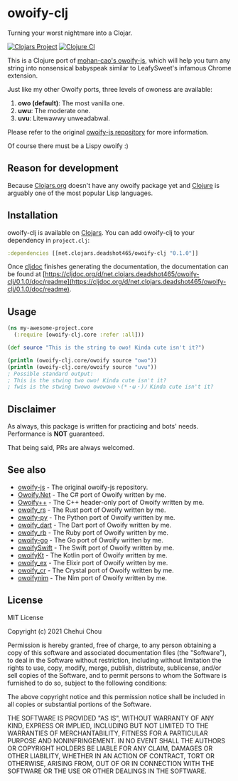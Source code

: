 # owoify-clj
Turning your worst nightmare into a Clojar.

[![Clojars Project](https://img.shields.io/clojars/v/net.clojars.deadshot465/owoify-clj.svg)](https://clojars.org/net.clojars.deadshot465/owoify-clj)
[![Clojure CI](https://github.com/deadshot465/owoify-clj/actions/workflows/clojure.yml/badge.svg)](https://github.com/deadshot465/owoify-clj/actions/workflows/clojure.yml)

This is a Clojure port of [mohan-cao's owoify-js](https://github.com/mohan-cao/owoify-js), which will help you turn any string into nonsensical babyspeak similar to LeafySweet's infamous Chrome extension.

Just like my other Owoify ports, three levels of owoness are available:

1. **owo (default)**: The most vanilla one.
2. **uwu**: The moderate one.
3. **uvu**: Litewawwy unweadabwal.

Please refer to the original [owoify-js repository](https://github.com/mohan-cao/owoify-js) for more information.

Of course there must be a Lispy owoify :)

## Reason for development

Because [Clojars.org](https://clojars.org/) doesn't have any owoify package yet and [Clojure](https://clojure.org/) is arguably one of the most popular Lisp languages.

## Installation

owoify-clj is available on [Clojars](https://clojure.org/). You can add owoify-clj to your dependency in `project.clj`:
```clojure
:dependencies [[net.clojars.deadshot465/owoify-clj "0.1.0"]]
```
Once [cljdoc](https://cljdoc.org) finishes generating the documentation, the documentation can be found at [https://cljdoc.org/d/net.clojars.deadshot465/owoify-clj/0.1.0/doc/readme](https://cljdoc.org/d/net.clojars.deadshot465/owoify-clj/0.1.0/doc/readme).

## Usage

```clojure
(ns my-awesome-project.core
  (:require [owoify-clj.core :refer :all]))

(def source "This is the string to owo! Kinda cute isn't it?")

(println (owoify-clj.core/owoify source "owo"))
(println (owoify-clj.core/owoify source "uvu"))
; Possible standard output:
; This is the stwing two owo! Kinda cute isn't it?
; fwis is the stwing twowo owowowoヽ(*・ω・)ﾉ Kinda cute isn't it?
```

## Disclaimer

As always, this package is written for practicing and bots' needs. Performance is **NOT** guaranteed.

That being said, PRs are always welcomed.

## See also

- [owoify-js](https://github.com/mohan-cao/owoify-js) - The original owoify-js repository.
- [Owoify.Net](https://www.nuget.org/packages/Owoify.Net/1.0.1) - The C# port of Owoify written by me.
- [Owoify++](https://github.com/deadshot465/OwoifyCpp) - The C++ header-only port of Owoify written by me.
- [owoify_rs](https://crates.io/crates/owoify_rs) - The Rust port of Owoify written by me.
- [owoify-py](https://pypi.org/project/owoify-py/) - The Python port of Owoify written by me.
- [owoify_dart](https://pub.dev/packages/owoify_dart) - The Dart port of Owoify written by me.
- [owoify_rb](https://rubygems.org/gems/owoify_rb) - The Ruby port of Owoify written by me.
- [owoify-go](https://github.com/deadshot465/owoify-go) - The Go port of Owoify written by me.
- [owoifySwift](https://github.com/deadshot465/OwoifySwift) - The Swift port of Owoify written by me.
- [owoifyKt](https://github.com/deadshot465/owoifyKt) - The Kotlin port of Owoify written by me.
- [owoify_ex](https://github.com/deadshot465/owoify_ex) - The Elixir port of Owoify written by me.
- [owoify_cr](https://github.com/deadshot465/owoify_cr) - The Crystal port of Owoify written by me.
- [owoifynim](https://github.com/deadshot465/owoifynim) - The Nim port of Owoify written by me.

## License

MIT License

Copyright (c) 2021 Chehui Chou

Permission is hereby granted, free of charge, to any person obtaining a copy
of this software and associated documentation files (the "Software"), to deal
in the Software without restriction, including without limitation the rights
to use, copy, modify, merge, publish, distribute, sublicense, and/or sell
copies of the Software, and to permit persons to whom the Software is
furnished to do so, subject to the following conditions:

The above copyright notice and this permission notice shall be included in all
copies or substantial portions of the Software.

THE SOFTWARE IS PROVIDED "AS IS", WITHOUT WARRANTY OF ANY KIND, EXPRESS OR
IMPLIED, INCLUDING BUT NOT LIMITED TO THE WARRANTIES OF MERCHANTABILITY,
FITNESS FOR A PARTICULAR PURPOSE AND NONINFRINGEMENT. IN NO EVENT SHALL THE
AUTHORS OR COPYRIGHT HOLDERS BE LIABLE FOR ANY CLAIM, DAMAGES OR OTHER
LIABILITY, WHETHER IN AN ACTION OF CONTRACT, TORT OR OTHERWISE, ARISING FROM,
OUT OF OR IN CONNECTION WITH THE SOFTWARE OR THE USE OR OTHER DEALINGS IN THE
SOFTWARE.
